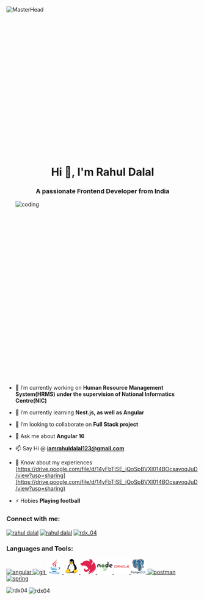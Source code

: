 <div style="width:100%;height:0;padding-bottom:75%;position:relative;">
  <img src="https://media1.tenor.com/m/ZNp_Ej5ab-YAAAAC/coding.gif" 
       width="100%" 
       height="400" 
       style="position:absolute; top:0; left:0;" 
       alt="MasterHead">
</div>


<h1 align="center">Hi 👋, I'm Rahul Dalal</h1>
<h3 align="center">A passionate Frontend Developer from India</h3>
<image align="right" alt="coding" width="480" height="480" src="https://media0.giphy.com/media/v1.Y2lkPTc5MGI3NjExbWVwczlxbjh0OXZpZW1wd2Jlb2xoaThyYjAwanAyaTRmeTI3eHJiYSZlcD12MV9pbnRlcm5hbF9naWZfYnlfaWQmY3Q9Zw/R03zWv5p1oNSQd91EP/giphy.webp">



- 🔭 I’m currently working on **Human Resource Management System(HRMS) under the supervision of National Informatics Centre(NIC)**

- 🌱 I’m currently learning **Nest.js, as well as Angular**

- 👯 I’m looking to collaborate on **Full Stack project**

- 💬 Ask me about **Angular 16**

- 📫 Say Hi @ **iamrahuldalal123@gmail.com**

- 📄 Know about my experiences [https://drive.google.com/file/d/14yFbTiSE_jQoSpBVXl014BOcsavoqJuD/view?usp=sharing](https://drive.google.com/file/d/14yFbTiSE_jQoSpBVXl014BOcsavoqJuD/view?usp=sharing)

- ⚡ Hobies **Playing football**

<h3 align="left">Connect with me:</h3>
<p align="left">
<a href="https://linkedin.com/in/rahul dalal" target="blank"><img align="center" src="https://raw.githubusercontent.com/rahuldkjain/github-profile-readme-generator/master/src/images/icons/Social/linked-in-alt.svg" alt="rahul dalal" height="30" width="40" /></a>
<a href="https://fb.com/rahul dalal" target="blank"><img align="center" src="https://raw.githubusercontent.com/rahuldkjain/github-profile-readme-generator/master/src/images/icons/Social/facebook.svg" alt="rahul dalal" height="30" width="40" /></a>
<a href="https://www.leetcode.com/rdx_04" target="blank"><img align="center" src="https://raw.githubusercontent.com/rahuldkjain/github-profile-readme-generator/master/src/images/icons/Social/leet-code.svg" alt="rdx_04" height="30" width="40" /></a>
</p>

<h3 align="left">Languages and Tools:</h3>
<p align="left"> <a href="https://angular.io" target="_blank" rel="noreferrer"> <img src="https://angular.io/assets/images/logos/angular/angular.svg" alt="angular" width="40" height="40"/> </a> <a href="https://git-scm.com/" target="_blank" rel="noreferrer"> <img src="https://www.vectorlogo.zone/logos/git-scm/git-scm-icon.svg" alt="git" width="40" height="40"/> </a> <a href="https://www.java.com" target="_blank" rel="noreferrer"> <img src="https://raw.githubusercontent.com/devicons/devicon/master/icons/java/java-original.svg" alt="java" width="40" height="40"/> </a> <a href="https://www.linux.org/" target="_blank" rel="noreferrer"> <img src="https://raw.githubusercontent.com/devicons/devicon/master/icons/linux/linux-original.svg" alt="linux" width="40" height="40"/> </a> <a href="https://nestjs.com/" target="_blank" rel="noreferrer"> <img src="https://raw.githubusercontent.com/devicons/devicon/master/icons/nestjs/nestjs-plain.svg" alt="nestjs" width="40" height="40"/> </a> <a href="https://nodejs.org" target="_blank" rel="noreferrer"> <img src="https://raw.githubusercontent.com/devicons/devicon/master/icons/nodejs/nodejs-original-wordmark.svg" alt="nodejs" width="40" height="40"/> </a> <a href="https://www.oracle.com/" target="_blank" rel="noreferrer"> <img src="https://raw.githubusercontent.com/devicons/devicon/master/icons/oracle/oracle-original.svg" alt="oracle" width="40" height="40"/> </a> <a href="https://www.postgresql.org" target="_blank" rel="noreferrer"> <img src="https://raw.githubusercontent.com/devicons/devicon/master/icons/postgresql/postgresql-original-wordmark.svg" alt="postgresql" width="40" height="40"/> </a> <a href="https://postman.com" target="_blank" rel="noreferrer"> <img src="https://www.vectorlogo.zone/logos/getpostman/getpostman-icon.svg" alt="postman" width="40" height="40"/> </a> <a href="https://spring.io/" target="_blank" rel="noreferrer"> <img src="https://www.vectorlogo.zone/logos/springio/springio-icon.svg" alt="spring" width="40" height="40"/> </a> </p>

<p><img align="left" src="https://github-readme-stats.vercel.app/api/top-langs?username=rdx04&show_icons=true&locale=en&layout=compact" alt="rdx04" /></p>

<p>&nbsp;<img align="center" src="https://github-readme-stats.vercel.app/api?username=rdx04&show_icons=true&locale=en" alt="rdx04" /></p>
